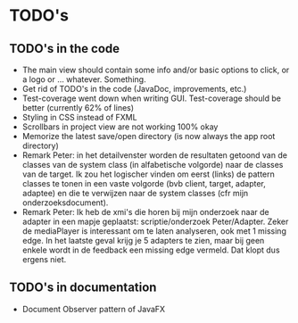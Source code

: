 # TODO's

## TODO's in the code
* The main view should contain some info and/or basic options to click, or a logo or ... whatever. Something.
* Get rid of TODO's in the code (JavaDoc, improvements, etc.)
* Test-coverage went down when writing GUI. Test-coverage should be better (currently 62% of lines)
* Styling in CSS instead of FXML
* Scrollbars in project view are not working 100% okay
* Memorize the latest save/open directory (is now always the app root directory)
* Remark Peter: in het detailvenster worden de resultaten getoond van de classes van de system class 
  (in alfabetische volgorde) naar de classes van de target. Ik zou het logischer vinden om eerst (links) 
  de pattern classes te tonen in een vaste volgorde (bvb client, target, adapter, adaptee) en die te 
  verwijzen naar de system classes (cfr mijn onderzoeksdocument).
* Remark Peter: Ik heb de xmi's die horen bij mijn onderzoek naar de adapter in een mapje geplaatst: 
  scriptie/onderzoek Peter/Adapter. Zeker de mediaPlayer is interessant om te laten analyseren, ook met 
  1 missing edge. In het laatste geval krijg je 5 adapters te zien, maar bij geen enkele wordt in de 
  feedback een missing edge vermeld. Dat klopt dus ergens niet.

## TODO's in documentation 
* Document Observer pattern of JavaFX
